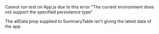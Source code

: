 Cannot run test on App.js due to this error
"The current environment does not support the specified persistence type"

The allData prop supplied to SummaryTable isn't giving the latest data of the app